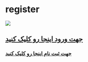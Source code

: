 # register
![](https://raw.githubusercontent.com/0nec1ick/register/Login.png)
## [جهت ورود اینجا رو کلیک کنید](https://god.onelivepc.com)
### [جهت ثبت نام اینجا رو کلیک کنید](https://god.onelivepc.com/register?aff=TcVmxbIjz8)
